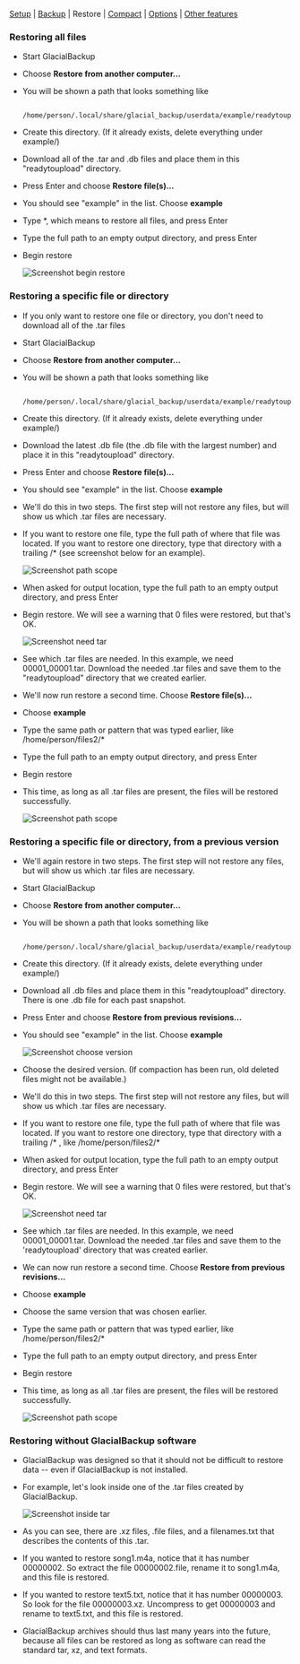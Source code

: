 
[Setup](setup.md) | [Backup](backup.md) | Restore | [Compact](compact.md) | [Options](options.md) | [Other features](other.md)

### Restoring all files

* Start GlacialBackup

* Choose **Restore from another computer...**

* You will be shown a path that looks something like

        /home/person/.local/share/glacial_backup/userdata/example/readytoupload

* Create this directory. (If it already exists, delete everything under example/)

* Download all of the .tar and .db files and place them in this "readytoupload" directory.

* Press Enter and choose **Restore file(s)...**

* You should see "example" in the list. Choose **example**

* Type *, which means to restore all files, and press Enter

* Type the full path to an empty output directory, and press Enter

* Begin restore

  ![Screenshot begin restore](https://raw.githubusercontent.com/downpoured/projects_glacial_backup/master/doc/img/rest1.png)


### Restoring a specific file or directory

* If you only want to restore one file or directory, you don't need to download all of the .tar files

* Start GlacialBackup

* Choose **Restore from another computer...**

* You will be shown a path that looks something like

        /home/person/.local/share/glacial_backup/userdata/example/readytoupload

* Create this directory. (If it already exists, delete everything under example/)

* Download the latest .db file (the .db file with the largest number) and place it in this "readytoupload" directory.

* Press Enter and choose **Restore file(s)...**

* You should see "example" in the list. Choose **example**

* We'll do this in two steps. The first step will not restore any files, but will show us which .tar files are necessary.

* If you want to restore one file, type the full path of where that file was located. If you want to restore one directory, type that directory with a trailing /* (see screenshot below for an example).

    ![Screenshot path scope](https://raw.githubusercontent.com/downpoured/projects_glacial_backup/master/doc/img/rest2.png)

* When asked for output location, type the full path to an empty output directory, and press Enter

* Begin restore. We will see a warning that 0 files were restored, but that's OK.

    ![Screenshot need tar](https://raw.githubusercontent.com/downpoured/projects_glacial_backup/master/doc/img/rest3.png)

* See which .tar files are needed. In this example, we need 00001_00001.tar. Download the needed .tar files and save them to the "readytoupload" directory that we created earlier.

* We'll now run restore a second time. Choose **Restore file(s)...**

* Choose **example**

* Type the same path or pattern that was typed earlier, like /home/person/files2/*

* Type the full path to an empty output directory, and press Enter

* Begin restore

* This time, as long as all .tar files are present, the files will be restored successfully.

    ![Screenshot path scope](https://raw.githubusercontent.com/downpoured/projects_glacial_backup/master/doc/img/rest4.png)

### Restoring a specific file or directory, from a previous version

* We'll again restore in two steps. The first step will not restore any files, but will show us which .tar files are necessary.

* Start GlacialBackup

* Choose **Restore from another computer...**

* You will be shown a path that looks something like

        /home/person/.local/share/glacial_backup/userdata/example/readytoupload

* Create this directory. (If it already exists, delete everything under example/)

* Download all .db files and place them in this "readytoupload" directory. There is one .db file for each past snapshot.

* Press Enter and choose **Restore from previous revisions...**

* You should see "example" in the list. Choose **example**

    ![Screenshot choose version](https://raw.githubusercontent.com/downpoured/projects_glacial_backup/master/doc/img/restchoose.png)

* Choose the desired version. (If compaction has been run, old deleted files might not be available.)

* We'll do this in two steps. The first step will not restore any files, but will show us which .tar files are necessary.

* If you want to restore one file, type the full path of where that file was located. If you want to restore one directory, type that directory with a trailing /\* , like /home/person/files2/\*

* When asked for output location, type the full path to an empty output directory, and press Enter

* Begin restore. We will see a warning that 0 files were restored, but that's OK.

    ![Screenshot need tar](https://raw.githubusercontent.com/downpoured/projects_glacial_backup/master/doc/img/rest3.png)

* See which .tar files are needed. In this example, we need 00001_00001.tar. Download the needed .tar files and save them to the 'readytoupload' directory that was created earlier.

* We can now run restore a second time. Choose **Restore from previous revisions...**

* Choose **example**

* Choose the same version that was chosen earlier.

* Type the same path or pattern that was typed earlier, like /home/person/files2/*

* Type the full path to an empty output directory, and press Enter

* Begin restore

* This time, as long as all .tar files are present, the files will be restored successfully.

    ![Screenshot path scope](https://raw.githubusercontent.com/downpoured/projects_glacial_backup/master/doc/img/rest4.png)

### Restoring without GlacialBackup software 

* GlacialBackup was designed so that it should not be difficult to restore data -- even if GlacialBackup is not installed.

* For example, let's look inside one of the .tar files created by GlacialBackup.

    ![Screenshot inside tar](https://raw.githubusercontent.com/downpoured/projects_glacial_backup/master/doc/img/contents.png)

* As you can see, there are .xz files, .file files, and a filenames.txt that describes the contents of this .tar.

* If you wanted to restore song1.m4a, notice that it has number 00000002. So extract the file 00000002.file, rename it to song1.m4a, and this file is restored.

* If you wanted to restore text5.txt, notice that it has number 00000003. So look for the file 00000003.xz. Uncompress to get 00000003 and rename to text5.txt, and this file is restored.

* GlacialBackup archives should thus last many years into the future, because all files can be restored as long as software can read the standard tar, xz, and text formats.
